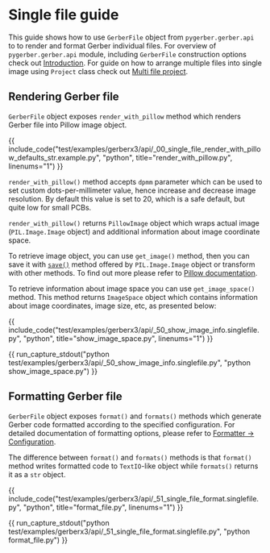 # Single file guide

This guide shows how to use `GerberFile` object from `pygerber.gerber.api` to to render
and format Gerber individual files. For overview of `pygerber.gerber.api` module,
including `GerberFile` construction options check out
[Introduction](./00_introduction.md). For guide on how to arrange multiple files into
single image using `Project` class check out
[Multi file project](./02_multi_file_project.md).

## Rendering Gerber file

`GerberFile` object exposes `render_with_pillow` method which renders Gerber file into
Pillow image object.

{{ include_code("test/examples/gerberx3/api/_00_single_file_render_with_pillow_defaults_str.example.py", "python", title="render_with_pillow.py", linenums="1") }}

`render_with_pillow()` method accepts `dpmm` parameter which can be used to set custom
dots-per-millimeter value, hence increase and decrease image resolution. By default this
value is set to 20, which is a safe default, but quite low for small PCBs.

`render_with_pillow()` returns `PillowImage` object which wraps actual image
(`PIL.Image.Image` object) and additional information about image coordinate space.

To retrieve image object, you can use `get_image()` method, then you can save it with
[`save()`](https://pillow.readthedocs.io/en/stable/reference/Image.html#PIL.Image.Image.save)
method offered by `PIL.Image.Image` object or transform with other methods. To find out
more please refer to [Pillow documentation](https://pillow.readthedocs.io/en/stable/).

To retrieve information about image space you can use `get_image_space()` method. This
method returns `ImageSpace` object which contains information about image coordinates,
image size, etc, as presented below:

{{ include_code("test/examples/gerberx3/api/_50_show_image_info.singlefile.py", "python", title="show_image_space.py", linenums="1") }}

{{ run_capture_stdout("python test/examples/gerberx3/api/_50_show_image_info.singlefile.py", "python show_image_space.py") }}

## Formatting Gerber file

`GerberFile` object exposes `format()` and `formats()` methods which generate Gerber
code formatted according to the specified configuration. For detailed documentation of
formatting options, please refer to
[Formatter -> Configuration](../60_formatter/05_configuration.md).

The difference between `format()` and `formats()` methods is that `format()` method
writes formatted code to `TextIO`-like object while `formats()` returns it as a `str`
object.

{{ include_code("test/examples/gerberx3/api/_51_single_file_format.singlefile.py", "python", title="format_file.py", linenums="1") }}

{{ run_capture_stdout("python test/examples/gerberx3/api/_51_single_file_format.singlefile.py", "python format_file.py") }}
